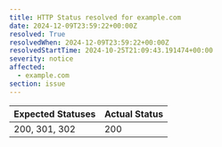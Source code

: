 ```yaml
---
title: HTTP Status resolved for example.com
date: 2024-12-09T23:59:22+00:00Z
resolved: True
resolvedWhen: 2024-12-09T23:59:22+00:00Z
resolvedStartTime: 2024-10-25T21:09:43.191474+00:00
severity: notice
affected:
  - example.com
section: issue
---
```


| Expected Statuses | Actual Status  |
|-------------------|----------------|
| 200, 301, 302 | 200 |
